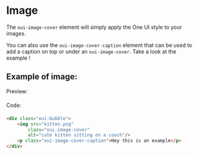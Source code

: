 # Image

The `oui-image-cover` element will simply apply the One UI style to your images.

You can also use the `oui-image-cover-caption` element that can be used to add a caption on top or under an `oui-image-cover`.
Take a look at the example !

## Example of image:

<div  class="previewCode">
    <div class="preview-item">
        <span style="margin-bottom: 20px;display:block;">Preview:</span>
        <div id="phone-container">
            <div id="phone-shadows"></div>
            <div id="phone-sidebutton"></div>
            <div id="phone-ltbutton"></div>
            <div id="phone-lbbutton"></div>
            <div id="phone-camera">
                <div id="phone-lens"></div>
            </div>
            <object id="phone-screen" data="examples/image.html" type="text/html" style="">
            </object>
        </div>
    </div>
    <div class="code-item">
        <span style="margin-bottom: 20px;display:block;">Code:</span>

```html
<div class="oui-bubble">
    <img src="kitten.png"
        class="oui-image-cover"
        alt="cute kitten sitting on a couch"/>
    <p class="oui-image-cover-caption">Hey this is an example</p>
</div>
```
</div>
</div>